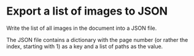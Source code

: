 # Export a list of images to JSON

Write the list of all images in the document into a JSON file.

The JSON file contains a dictionary with the page number (or rather the index, starting with 1) as a key  and a list of paths as the value.
